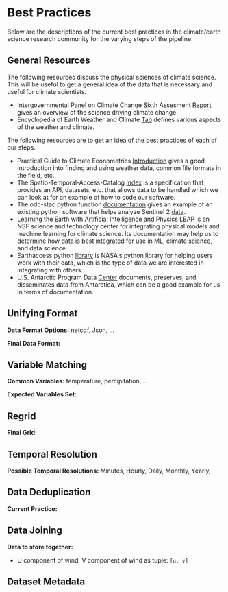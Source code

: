 # Best Practices

Below are the descriptions of the current best practices in the climate/earth science research community for the varying steps of the pipeline.

## General Resources

The following resources discuss the physical sciences of climate science. This will be useful to get a general idea of the data that is necessary and useful for climate scientists.

* Intergovernmental Panel on Climate Change Sixth Assesment [Report](https://www.ipcc.ch/report/ar6/wg1/) gives an overview of the science driving climate change.
* Encyclopedia of Earth Weather and Climate [Tab](https://editors.eol.org/eoearth/wiki/Weather_%26_Climate) defines various aspects of the weather and climate.

The following resources are to get an idea of the best practices of each of our steps.

* Practical Guide to Climate Econometrics [Introduction](https://climateestimate.net/content/getting-started.html) gives a good introduction into finding and using weather data, common file formats in the field, etc..
* The Spatio-Temporal-Access-Catalog [Index](https://stacspec.org/en) is a specification that provides an API, datasets, etc. that allows data to be handled which we can look at for an example of how to code our software.
* The odc-stac python function [documentation](https://odc-stac.readthedocs.io/en/latest/intro.html) gives an example of an existing python software that helps analyze Sentinel 2 [data](https://dataspace.copernicus.eu/explore-data/data-collections/sentinel-data/sentinel-2).
* Learning the Earth with Artificial Intelligence and Physics [LEAP](https://leap.columbia.edu) is an NSF science and technology center for integrating physical models and machine learning for climate science. Its documentation may help us to determine how data is best integrated for use in ML, climate science, and data science.
* Earthaccess python [library](https://www.earthdata.nasa.gov/news/blog/earthaccess-earth-science-data-simplified) is NASA's python library for helping users work with their data, which is the type of data we are interested in integrating with others.
* U.S. Antarctic Program Data [Center]() documents, preserves, and disseminates data from Antarctica, which can be a good example for us in terms of documentation.

## Unifying Format
**Data Format Options:** netcdf, Json, ...

**Final Data Format:**

## Variable Matching
**Common Variables:** temperature, percipitation, ...

**Expected Variables Set:** 

## Regrid
**Final Grid:**

## Temporal Resolution
**Possible Temporal Resolutions:** Minutes, Hourly, Daily, Monthly, Yearly, 

## Data Deduplication
**Current Practice:**

## Data Joining
**Data to store together:**
* U component of wind, V component of wind as tuple: `[u, v]`

## Dataset Metadata
